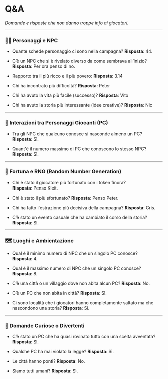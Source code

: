 
# Q&A


_Domande e risposte che non danno troppe info ai giocatori._

---

### 🧍‍♂️ **Personaggi e NPC**

- Quante schede personaggio ci sono nella campagna? 
	  **Risposta**: 44.
	
- C’è un NPC che si è rivelato diverso da come sembrava all’inizio?  
	  **Risposta**: Per ora penso di no.
	
- Rapporto tra il più ricco e il più povero:
	  **Risposta**: 3.14
	
- Chi ha incontrato più difficoltà?
     **Risposta**: Peter 
      
- Chi ha avuto la vita più facile (successo)?
     **Risposta**: Vito
      
- Chi ha avuto la storia più interessante (idee creative)?
     **Risposta**: Nic
    

---

### 🤝 **Interazioni tra Personaggi Giocanti (PC)**

- Tra gli NPC che qualcuno conosce si nasconde almeno un PC?  
	  **Risposta**: Sì.
	
- Quant'è il numero massimo di PC che conoscono lo stesso NPC?
	  **Risposta**: Sì.

---

### 🎲 **Fortuna e RNG (Random Number Generation)**

- Chi è stato il giocatore più fortunato con i token finora?  
	  **Risposta**: Penso Kleit.
	
- Chi è stato il più sfortunato? 
	   **Risposta**: Penso Peter.
	
- Chi ha fatto l'estrazione più decisiva della campagna? 
	  **Risposta**: Cris.
	
- C’è stato un evento casuale che ha cambiato il corso della storia? 
	  **Risposta**: Sì.
	

---

### 🗺️ **Luoghi e Ambientazione**

- Qual è il minimo numero di NPC che un singolo PC conosce?  
	  **Risposta**: 4.
	
- Qual è il massimo numero di NPC che un singolo PC conosce?  
	  **Risposta**: 8.
	
- C’è una città o un villaggio dove non abita alcun PC? 
	  **Risposta**: No.  
	
- C’è un PC che non abita in città? 
	  **Risposta**: Sì.
	
- Ci sono località che i giocatori hanno completamente saltato ma che nascondono una storia?
	  **Risposta**: Sì.
	

---

### 🧩 **Domande Curiose o Divertenti**

- C’è stato un PC che ha quasi rovinato tutto con una scelta avventata? 
	  **Risposta**: Sì.
	
- Qualche PC ha mai violato la legge?
	  **Risposta**: Sì.
	
- Le città hanno ponti?
	  **Risposta**: No.
	
- Siamo tutti umani?
	 **Risposta**: Sì.
	

